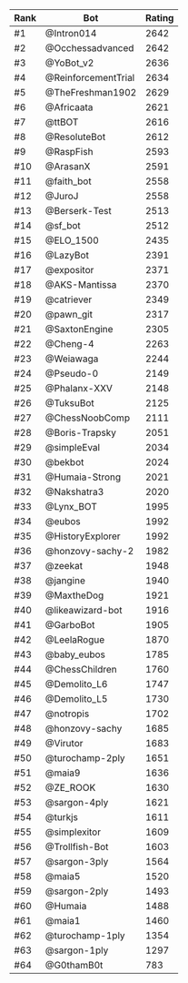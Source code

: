 Rank|Bot|Rating
---|---|---
#1|@Intron014|2642
#2|@Occhessadvanced|2642
#3|@YoBot_v2|2636
#4|@ReinforcementTrial|2634
#5|@TheFreshman1902|2629
#6|@Africaata|2621
#7|@ttBOT|2616
#8|@ResoluteBot|2612
#9|@RaspFish|2593
#10|@ArasanX|2591
#11|@faith_bot|2558
#12|@JuroJ|2558
#13|@Berserk-Test|2513
#14|@sf_bot|2512
#15|@ELO_1500|2435
#16|@LazyBot|2391
#17|@expositor|2371
#18|@AKS-Mantissa|2370
#19|@catriever|2349
#20|@pawn_git|2317
#21|@SaxtonEngine|2305
#22|@Cheng-4|2263
#23|@Weiawaga|2244
#24|@Pseudo-0|2149
#25|@Phalanx-XXV|2148
#26|@TuksuBot|2125
#27|@ChessNoobComp|2111
#28|@Boris-Trapsky|2051
#29|@simpleEval|2034
#30|@bekbot|2024
#31|@Humaia-Strong|2021
#32|@Nakshatra3|2020
#33|@Lynx_BOT|1995
#34|@eubos|1992
#35|@HistoryExplorer|1992
#36|@honzovy-sachy-2|1982
#37|@zeekat|1948
#38|@jangine|1940
#39|@MaxtheDog|1921
#40|@likeawizard-bot|1916
#41|@GarboBot|1905
#42|@LeelaRogue|1870
#43|@baby_eubos|1785
#44|@ChessChildren|1760
#45|@Demolito_L6|1747
#46|@Demolito_L5|1730
#47|@notropis|1702
#48|@honzovy-sachy|1685
#49|@Virutor|1683
#50|@turochamp-2ply|1651
#51|@maia9|1636
#52|@ZE_ROOK|1630
#53|@sargon-4ply|1621
#54|@turkjs|1611
#55|@simplexitor|1609
#56|@Trollfish-Bot|1603
#57|@sargon-3ply|1564
#58|@maia5|1520
#59|@sargon-2ply|1493
#60|@Humaia|1488
#61|@maia1|1460
#62|@turochamp-1ply|1354
#63|@sargon-1ply|1297
#64|@G0thamB0t|783

